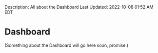Description: All about the Dashboard
Last Updated: 2022-10-08 01:52 AM EDT

# Dashboard

(Something about the Dashboard will go here soon, promise.)